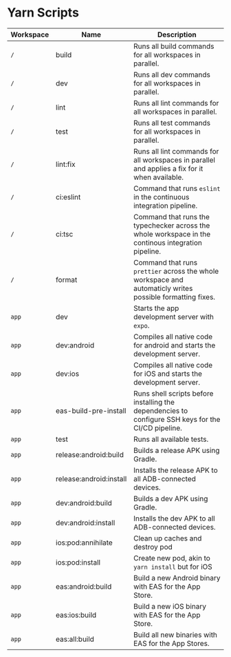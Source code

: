 # Yarn Scripts
| Workspace | Name                    | Description                                                                                               |
| --------- | ----------------------- | --------------------------------------------------------------------------------------------------------- |
| `/`       | build                   | Runs all build commands for all workspaces in parallel.                                                   |
| `/`       | dev                     | Runs all dev commands for all workspaces in parallel.                                                     |
| `/`       | lint                    | Runs all lint commands for all workspaces in parallel.                                                    |
| `/`       | test                    | Runs all test commands for all workspaces in parallel.                                                    |
| `/`       | lint:fix                | Runs all lint commands for all workspaces in parallel and applies a fix for it when available.            |
| `/`       | ci:eslint               | Command that runs `eslint` in the continuous integration pipeline.                                        |
| `/`       | ci:tsc                  | Command that runs the typechecker across the whole workspace in the continous integration pipeline.       |
| `/`       | format                  | Command that runs `prettier` across the whole workspace and automaticly writes possible formatting fixes. |
| `app`     | dev                     | Starts the app development server with `expo`.                                                            |
| `app`     | dev:android             | Compiles all native code for android and starts the development server.                                   |
| `app`     | dev:ios                 | Compiles all native code for iOS and starts the development server.                                       |
| `app`     | eas-build-pre-install   | Runs shell scripts before installing the dependencies to configure SSH keys for the CI/CD pipeline.       |
| `app`     | test                    | Runs all available tests.                                                                                 |
| `app`     | release:android:build   | Builds a release APK using Gradle.                                                                        |
| `app`     | release:android:install | Installs the release APK to all ADB-connected devices.                                                    |
| `app`     | dev:android:build       | Builds a dev APK using Gradle.                                                                            |
| `app`     | dev:android:install     | Installs the dev APK to all ADB-connected devices.                                                        |
| `app`     | ios:pod:annihilate      | Clean up caches and destroy pod                                                                           |
| `app`     | ios:pod:install         | Create new pod, akin to `yarn install` but for iOS                                                        |
| `app`     | eas:android:build       | Build a new Android binary with EAS for the App Store.|
| `app`     | eas:ios:build       | Build a new iOS binary with EAS for the App Store.|
| `app`     | eas:all:build       | Build all new binaries with EAS for the App Stores.|